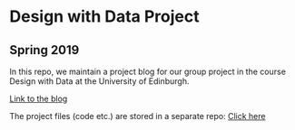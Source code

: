# Design with Data Project
## Spring 2019

In this repo, we maintain a project blog for our group project in the course Design with Data at the University of Edinburgh.

[Link to the blog](https://zoepointon.github.io/dwd-project/)

The project files (code etc.) are stored in a separate repo: [Click here](https://github.com/sarah37/dwd-data-souvenirs)